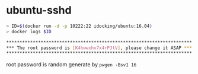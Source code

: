 # ubuntu-sshd

```bash
> ID=$(docker run -d -p 10222:22 idocking/ubuntu:16.04)
> docker logs $ID

**********************************************************************
*** The root password is [K4hwwxhv7x4rPJtV], please change it ASAP ***
**********************************************************************
```

root password is random generate by `pwgen -Bsv1 16`
